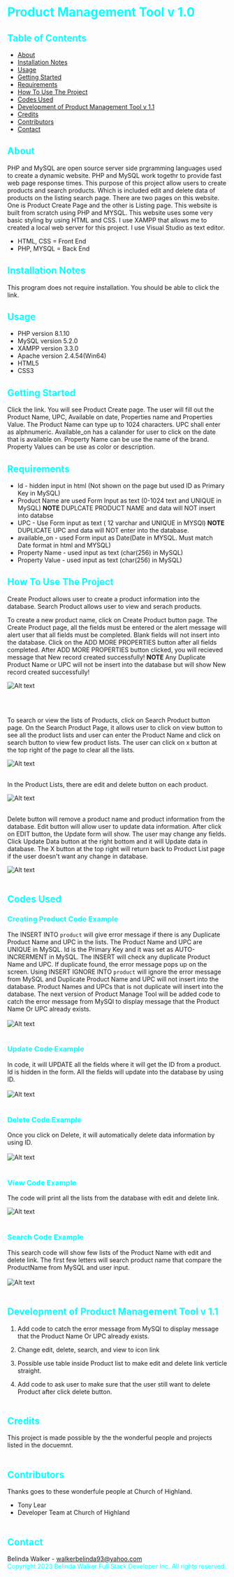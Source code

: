# <font style="color:Aqua">Product Management Tool v 1.0</font>




## <font style="color:Aqua">Table of Contents</font>

- [About](#about)
- [Installation Notes](#installation_notes)
- [Usage](#usage)
- [Getting Started](#getting_started)
- [Requirements](#requirements)
- [How To Use The Project](#use_project)
- [Codes Used](#codes_used)
- [Development of Product Management Tool v 1.1](#development)
- [Credits](#credits)
- [Contributors](#development)
- [Contact](#contact)

## <font style="color:Aqua">About</font>
PHP and MySQL are open source server side prgramming languages used to create a dynamic website.  PHP and MySQL work togethr to provide fast web page response times.  This purpose of this project allow users to create products and search products. Which is included edit and delete data of products on the listing search page.  There are two pages on this website.  One is Product Create Page and the other is Listing page. This website is built from scratch using PHP and MYSQL. This website uses some very basic styling by using HTML and CSS.  I use XAMPP that allows me to created a local web server for this project.  I use Visual Studio as text editor. 

- HTML, CSS = Front End
- PHP, MYSQL = Back End

## <font style="color:Aqua">Installation Notes</font>
This program does not require installation. You should be able to click the link. 

## <font style="color:Aqua">Usage</font>
- PHP version 8.1.10
- MySQL version 5.2.0
- XAMPP version 3.3.0
- Apache version 2.4.54(Win64)
- HTML5
- CSS3

## <font style="color:Aqua">Getting Started</font>
Click the link.  You will see Product Create page.  The user will fill out the Product Name, UPC, Available on date, Properties name and Properties Value.  The Product Name can type up to 1024 characters. UPC shall enter as alphnumeric.  Available_on has a calander for user to click on the date that is available on.  Property Name can be use the name of the brand.  Property Values can be use as color or description. 

## <font style="color:Aqua">Requirements</font>
- Id - hidden input in html (Not shown on the page but used ID as Primary Key in MySQL)
- Product Name are used Form Input as text (0-1024 text and UNIQUE in MySQL) **NOTE** DUPLCATE PRODUCT NAME and data will NOT insert into databse
- UPC - Use Form input as text ( 12 varchar and UNIQUE in MYSQl) **NOTE** DUPLICATE UPC and data will NOT enter into the database. 
- available_on - used Form input as Date(Date in MYSQL. Must match Date format in html and MYSQL)
- Property Name - used input as text (char(256) in MySQL)
- Property Value - used input as text (char(256) in MySQL)

## <font style="color:Aqua">How To Use The Project</font>
Create Product allows user to create a product information into the database.  Search Product allows user to view and serach products. 

To create a new product name, click on Create Product button page. The Create Product page, all the fields must be entered or the alert message will alert user that all fields must be completed. Blank fields will not insert into the database. Click on the ADD MORE PROPERTIES button after all fields completed. After ADD MORE PROPERTIES button clicked, you will recieved message that New record created successfully! **NOTE** Any Duplicate Product Name or UPC will not be insert into the database but will show New record created successfully!  

<image src="images/Create Product Page.png" alt="Alt text" style="max-width: 400px; display: inline-block; margin: 0 auto;">

<br><br>


To search or view the lists of Products, click on Search Product button page.  On the Search Product Page, it allows user to click on view button to see all the product lists and user can enter the Product Name and click on search button to view few product lists. The user can click on x button at the top right of the page to clear all the lists.  

<image src="images/Product Lists Page.png" alt="Alt text" style="max-width: 400px; display: inline-block; margin: 0 auto;">
<br><br>

In the Product Lists, there are edit and delete button on each product.  

<image src="images/EditRemoveBtn.png" alt="Alt text" style="max-width: 400px; display: inline-block; margin: 0 auto;">
<br><br>

Delete button will remove a product name and product information from the database.  Edit button will allow user to update data information.  After click on EDIT button, the Update form will show.  The user may change any fields.  Click Update Data button at the right bottom and it will Update data in database. The X button at the top right will return back to Product List page if the user doesn't want any change in database. 

<image src="images/ProductUpdate.png" alt="Alt text" style="max-width: 400px; display: inline-block; margin: 0 auto;">
<br><br>

## <font style="color:Aqua">Codes Used</font>
### <font style="color:Aqua">Creating Product Code Example</font>
The INSERT INTO `product` will give error message if there is any Duplicate Product Name and UPC in the lists.  The Product Name and UPC are UNIQUE in MySQL.  Id is the Primary Key and it was set as AUTO-INCRERMENT in MySQL. The INSERT will check any duplicate Product Name and UPC.  If duplicate found, the error message pops up on the screen. Using INSERT IGNORE INTO `product` will ignore the error message from MySQL and Duplicate Product Name and UPC will not insert into the database.  Product Names and UPCs that is not duplicate will insert into the database.  The next version of Product Manage Tool will be added code to catch the error message from MySQl to display message that the Product Name Or UPC already exists.
<br><br>
<image src="images/CreateCode.png" alt="Alt text" style="max-width: 400px; display: inline-block; margin: 0 auto;">
<br><br>

### <font style="color:Aqua">Update Code Example</font>
In code, it will UPDATE all the fields where it will get the ID from a product.  Id is hidden in the form.  All the fields will update into the database by using ID.  
<br>
<image src="images/UpdateCode.png" alt="Alt text" style="max-width: 400px; display: inline-block; margin: 0 auto;">
<br><br>

### <font style="color:Aqua">Delete Code Example</font>
Once you click on Delete, it will automatically delete data information by using ID.  
<br>
<image src="images/DeleteCode.png" alt="Alt text" style="max-width: 400px; display: inline-block; margin: 0 auto;">
<br><br>

### <font style="color:Aqua">View Code Example</font>
The code will print all the lists from the database with edit and delete link. 
<br>

<image src="images/viewCode.png" alt="Alt text" style="max-width: 400px; display: inline-block; margin: 0 auto;">
<br><br>

### <font style="color:Aqua">Search Code Example</font>
This search code will show few lists of the Product Name with edit and delete link. The first few letters will search product name that compare the ProductName from MySQL and user input.  
<br>
<image src="images/viewCode.png" alt="Alt text" style="max-width: 400px; display: inline-block; margin: 0 auto;">
<br><br>

## <font style="color:Aqua">Development of Product Management Tool v 1.1</font>
1. Add code to catch the error message from MySQl to display message that the Product Name Or UPC already exists.

2. Change edit, delete, search, and view to icon link

3. Possible use table inside Product list to make edit and delete link verticle straight. 

4. Add code to ask user to make sure that the user still want to delete Product after click delete button. 
<br><br>

## <font style="color:Aqua">Credits</font>
This project is made possible by the the wonderful people and projects listed in the docuemnt. 
<br><br>

## <font style="color:Aqua">Contributors</font>
Thanks goes to these wonderfule people at Church of Highland.

- Tony Lear
- Developer Team at Church of Highland 
<br><br>

## <font style="color:Aqua">Contact</font>
Belinda Walker - <a href="mailto:walkerbelinda93@yahoo.com">walkerbelinda93@yahoo.com</a>
<br>
<font style="color:Aqua">Copyright 2023 Belinda Walker Full Stack Developer Inc. All rights reserved.  </font>
